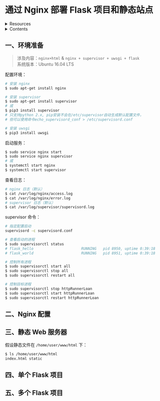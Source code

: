 # 通过 Nginx 部署 Flask 项目和静态站点

<details>
<summary>Resources</summary>

- [uWSGI 官方中文文档](https://uwsgi-docs-zh.readthedocs.io/zh_CN/latest/index.html)  
- [Supervisor](http://www.supervisord.org/) — 进程管理系统。  
- [通过Nginx部署flask项目和静态站点 | 简书](https://www.jianshu.com/p/aed6b5204225)  
- [在 Ubuntu 上使用 Nginx 部署 Flask 应用 | oschina](https://www.oschina.net/translate/serving-flask-with-nginx-on-ubuntu)  
- [Flask+uwsgi+Nginx部署应用 | 简书](https://www.jianshu.com/p/84978157c785)  
- [Centos+Nginx+flask（单服务器多项目部署）| CSDN](https://blog.csdn.net/u014446012/article/details/109815776)  
</details>

<details>
<summary>Contents</summary>

- [环境准备](#一环境准备)
- [Nginx 配置](#二Nginx-配置)
- [静态 Web 服务器](#三静态-Web-服务器)
- [单个 Flask 项目](#四单个-Flask-项目)
- [多个 Flask 项目](#五多个-Flask-项目)
</details>

## 一、环境准备

>涉及内容：`nginx+html` & `nginx + supervisor + uwsgi + flask`  
>系统版本：Ubuntu 16.04 LTS

配置环境：  
```sh
# 安装 nginx
$ sudo apt-get install nginx

# 安装 supervisor
$ sudo apt-get install supervisor
# 或
$ pip3 install supervisor
# 只支持python 2.x, pip安装不会在/etc/supervisor自动生成默认配置文件，
# 但可以使用命令echo_supervisord_conf > /etc/supervisord.conf

# 安装 uwsgi
$ pip3 install uwsgi
```

启动服务：  
```sh
$ sudo service nginx start
$ sudo service nginx supervisor
# 或
$ systemctl start nginx
$ systemctl start supervisor
```

查看日志：  
```sh
# nginx 日志（默认）
$ cat /var/log/nginx/access.log
$ cat /var/log/nginx/error.log
# supervisor 日志（默认）
$ cat /var/log/supervisor/supervisord.log
```

supervisor 命令：  
```sh
# 指定配置启动
supervisord -c supervisord.conf

# 查看启动的进程
$ sudo supervisorctl status
# flask_hello                      RUNNING   pid 8950, uptime 0:39:18
# flask_world                      RUNNING   pid 8951, uptime 0:39:18

# 控制所有进程
$ sudo supervisorctl start all
$ sudo supervisorctl stop all
$ sudo supervisorctl restart all

# 控制目标进程
$ sudo supervisorctl stop httpRunnerLoan
$ sudo supervisorctl start httpRunnerLoan
$ sudo supervisorctl restart httpRunnerLoan
```

## 二、Nginx 配置

## 三、静态 Web 服务器

假设静态文件在 `/home/user/www/html` 下：  
```sh
$ ls /home/user/www/html
index.html static
```

## 四、单个 Flask 项目

## 五、多个 Flask 项目
